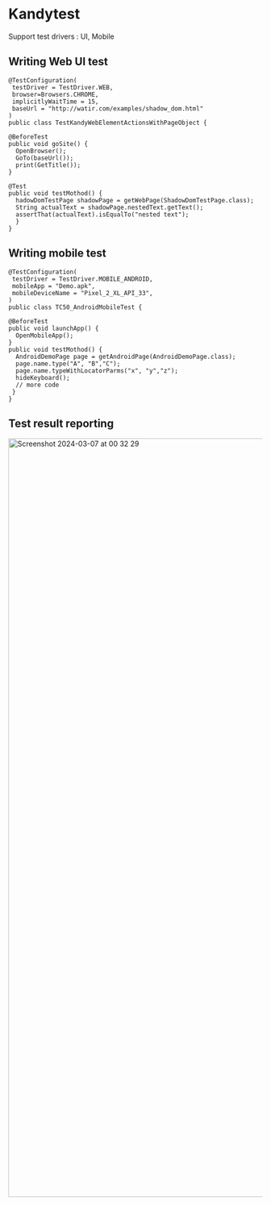 # Kandytest
Support test drivers : UI, Mobile

## Writing Web UI test

```
@TestConfiguration(
 testDriver = TestDriver.WEB,
 browser=Browsers.CHROME,
 implicitlyWaitTime = 15,
 baseUrl = "http://watir.com/examples/shadow_dom.html"
)
public class TestKandyWebElementActionsWithPageObject {
	
@BeforeTest
public void goSite() {	 	 
  OpenBrowser();	      
  GoTo(baseUrl());
  print(GetTitle());
}
	
@Test
public void testMothod() {
  hadowDomTestPage shadowPage = getWebPage(ShadowDomTestPage.class);
  String actualText = shadowPage.nestedText.getText();
  assertThat(actualText).isEqualTo("nested text");
  }
}
```

## Writing mobile test
```
@TestConfiguration(
 testDriver = TestDriver.MOBILE_ANDROID,
 mobileApp = "Demo.apk",
 mobileDeviceName = "Pixel_2_XL_API_33",
)
public class TC50_AndroidMobileTest {

@BeforeTest
public void launchApp() {	
  OpenMobileApp();
}
public void testMothod() {	
  AndroidDemoPage page = getAndroidPage(AndroidDemoPage.class);
  page.name.type("A", "B","C");
  page.name.typeWithLocatorParms("x", "y","z");
  hideKeyboard();
  // more code
 }
}

```

## Test result reporting
<img width="1505" alt="Screenshot 2024-03-07 at 00 32 29" src="https://github.com/BathiyaL/kandytest/assets/15939220/92321760-b1f9-48e9-9a95-0a14dffb41a9">

